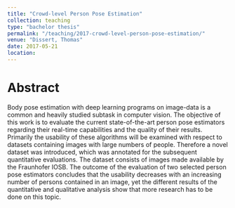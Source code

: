 ```yaml
---
title: "Crowd-level Person Pose Estimation"
collection: teaching
type: "bachelor thesis"
permalink: "/teaching/2017-crowd-level-person-pose-estimation/"
venue: "Dissert, Thomas"
date: 2017-05-21
location: 
---
```


Abstract
======

Body pose estimation with deep learning programs on image-data is a common and heavily studied subtask in computer vision. The objective of this work is to evaluate the current state-of-the-art person pose estimators regarding their real-time capabilities and the quality of their results. Primarily the usability of these algorithms will be examined with respect to datasets containing images with large numbers of people. Therefore a novel dataset was introduced, which was annotated for the subsequent quantitative evaluations. The dataset consists of images made available by the Fraunhofer IOSB. The outcome of the evaluation of two selected person pose estimators concludes that the usability decreases with an increasing number of persons contained in an image, yet the different results of the quantitative and qualitative analysis show that more research has to be done on this topic.
